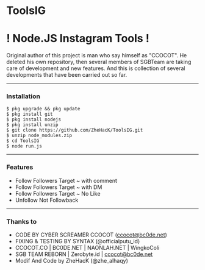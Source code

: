 # ToolsIG
# ! Node.JS Instagram Tools !


Original author of this project is man who say himself as "CCOCOT".
He deleted his own repository, then several members of SGBTeam are taking care of development and new features.
And this is collection of several developments that have been carried out so far.

----

### Installation

```
$ pkg upgrade && pkg update
$ pkg install git
$ pkg install nodejs
$ pkg install unzip
$ git clone https://github.com/ZheHacK/ToolsIG.git
$ unzip node_modules.zip
$ cd ToolsIG
$ node run.js
```

----

### Features



* Follow Followers Target ~ with comment
* Follow Followers Target ~ with DM
* Follow Followers Target ~ No Like
* Unfollow Not Followback










----

### Thanks to

* CODE BY CYBER SCREAMER CCOCOT (ccocot@bc0de.net)
* FIXING & TESTING BY SYNTAX (@officialputu_id)
* CCOCOT.CO | BC0DE.NET | NAONLAH.NET | WingkoColi
* SGB TEAM REBORN | Zerobyte.id | ccocot@bc0de.net
* Modif And Code by ZheHacK (@zhe_alhaqy)
